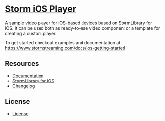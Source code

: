 # [Storm iOS Player](http://stormstreaming.com/)

A sample video player for iOS-based devices based on StormLibrary for iOS. It can be used both as
ready-to-use video component or a template for creating a custom player.

To get started checkout examples and documentation at https://www.stormstreaming.com/docs/ios-getting-started

## Resources

- [Documentation](https://www.stormstreaming.com/docs)
- [StormLibrary for iOS](https://github.com/StormStreaming/stormlibrary-ios)
- [Changelog](CHANGELOG.md)


## License

- [License](LICENSE.txt)